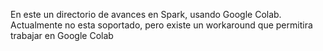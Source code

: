 En este un directorio de avances en Spark, usando Google Colab. Actualmente no esta soportado, pero existe un workaround que permitira trabajar en Google Colab 
